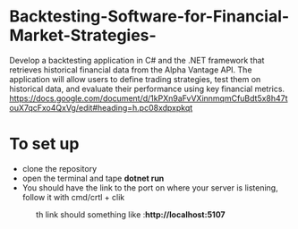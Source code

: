 # Backtesting-Software-for-Financial-Market-Strategies-
Develop a backtesting application in C# and the .NET framework that retrieves historical financial data from the Alpha Vantage API. The application will allow users to define trading strategies, test them on historical data, and evaluate their performance using key financial metrics.
https://docs.google.com/document/d/1kPXn9aFvVXinnmqmCfuBdt5x8h47touX7qcFxo4QxVg/edit#heading=h.pc08xdpxpkqt

# To set up

<ul>
  <li>clone the repository</li>
  <li>open the terminal and tape <strong>dotnet run</strong></li>
  <li>You should have the link to the port on where your server is listening, follow it with cmd/crtl + clik</li>
  <ul>th link should something like :<strong>http://localhost:5107</strong></ul>
</ul>
